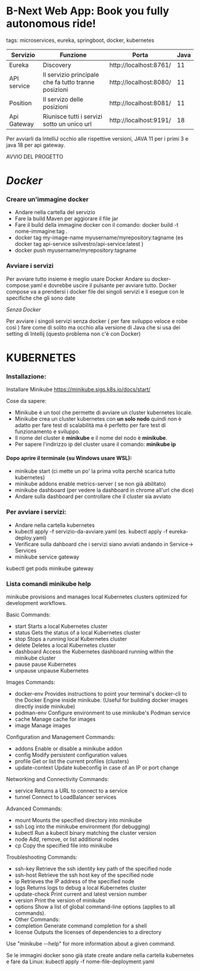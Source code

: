 # B-Next Web App: Book you fully autonomous ride! 
tags: microservices, eureka, springboot, docker, kubernetes

|Servizio| Funzione| Porta| Java |
|----------|----------|----------|----------|
|Eureka| Discovery|  http://localhost:8761/ | 11 |
|API service| Il servizio principale che fa tutto tranne posizioni | http://localhost:8080/ | 11 |
|Position | Il servizo delle posizioni | http://localhost:8081/ | 11 |
| Api Gateway | Riunisce tutti i servizi sotto un unico url | http://localhost:9191/ | 18 |

Per avviarli da IntelliJ occhio alle rispettive versioni, JAVA 11 per i primi 3 e java 18 per api gateway.

AVVIO DEL PROGETTO

# *Docker*

### Creare un'immagine docker

- Andare nella cartella del servizio
- Fare la build Maven per aggiorare il file jar
- Fare il build della immagine docker con il comando: docker build -t nome-immagine:tag .
- docker tag my-image-name myusername/myrepository:tagname (es docker tag api-service ssilvestro/api-service:latest  )
- docker push myusername/myrepository:tagname


### Avviare i servizi
Per avviare tutto insieme è meglio usare Docker
Andare su docker-compose.yaml e dovrebbe uscire il pulsante per avviare tutto. Docker compose va a prendersi i docker file dei singoli servizi e li esegue  con le specifiche che gli sono date
 
*Senza Docker*

 Per avviare i singoli servizi senza docker  ( per fare sviluppo veloce e robe così ) fare come di solito ma occhio alla versione di Java che si usa dei setting di Intellij (questo problema  non c'è con Docker)



# KUBERNETES
### Installazione:
Installare Minikube https://minikube.sigs.k8s.io/docs/start/

Cose da sapere:
- Minikube è un tool che permette di avviare un cluster kubernetes locale.
- Minikube crea un cluster kubernetes con **un solo nodo** quindi non è adatto per fare test di scalabilità ma è perfetto per fare test di funzionamento e sviluppo.
- Il nome del cluster è **minikube** e il nome del nodo è **minikube**.
- Per sapere l'indirizzo ip del cluster usare il comando: **minikube ip**



#### Dopo aprire il terminale (su Windows usare WSL):
- minikube start (ci mette un po' la prima volta perchè scarica tutto kubernetes)
-  minikube addons enable metrics-server ( se non già abilitato)
- minikube dashboard (per vedere la dashboard in chrome all'url che dice)
- Andare sulla dashboard per controllare che il cluster sia avviato

### Per avviare i servizi:
- Andare nella cartella kubernetes
- kubectl apply -f servizio-da-avviare.yaml (es. kubectl apply -f eureka-deploy.yaml)
- Verificare sulla dahboard che i servizi siano avviati andando in Service-> Services
- minikube service gateway

kubectl get pods
minikube gateway



### Lista comandi minikube help

minikube provisions and manages local Kubernetes clusters optimized for development workflows.

Basic Commands:
- start            Starts a local Kubernetes cluster
- status           Gets the status of a local Kubernetes cluster
- stop             Stops a running local Kubernetes cluster
- delete           Deletes a local Kubernetes cluster
- dashboard        Access the Kubernetes dashboard running within the minikube cluster
- pause            pause Kubernetes
- unpause          unpause Kubernetes

Images Commands:
- docker-env       Provides instructions to point your terminal's docker-cli to the Docker Engine inside minikube.
(Useful for building docker images directly inside minikube)
- podman-env       Configure environment to use minikube's Podman service
- cache            Manage cache for images
- image            Manage images

Configuration and Management Commands:
- addons           Enable or disable a minikube addon
- config           Modify persistent configuration values
- profile          Get or list the current profiles (clusters)
- update-context   Update kubeconfig in case of an IP or port change

Networking and Connectivity Commands:
- service          Returns a URL to connect to a service
- tunnel           Connect to LoadBalancer services

Advanced Commands:
- mount            Mounts the specified directory into minikube
- ssh              Log into the minikube environment (for debugging)
- kubectl          Run a kubectl binary matching the cluster version
- node             Add, remove, or list additional nodes
- cp               Copy the specified file into minikube

Troubleshooting Commands:

- ssh-key          Retrieve the ssh identity key path of the specified node
- ssh-host         Retrieve the ssh host key of the specified node
- ip               Retrieves the IP address of the specified node
- logs             Returns logs to debug a local Kubernetes cluster
- update-check     Print current and latest version number
- version          Print the version of minikube
- options          Show a list of global command-line options (applies to all commands).
- Other Commands:
- completion       Generate command completion for a shell
- license          Outputs the licenses of dependencies to a directory

Use "minikube <command> --help" for more information about a given command.

Se le immagini docker sono già state create andare nella cartella kubernetes e fare da Linux:
 kubectl apply -f nome-file-deployment.yaml
